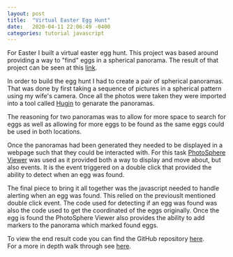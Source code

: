 ```yaml
---
layout: post
title:  "Virtual Easter Egg Hunt"
date:   2020-04-11 22:06:49 -0400
categories: tutorial javascript
---
```

For Easter I built a virtual easter egg hunt. This project was based around providing a way to "find" eggs in a spherical panorama.
The result of that project can be seen at this [link][egg-hunt-link].

In order to build the egg hunt I had to create a pair of spherical panoramas. That was done by first taking a sequence of pictures in a spherical pattern using my wife's camera. Once all the photos were taken they were imported into a tool called [Hugin][hugin-link] to genarate the panoramas.

The reasoning for two panoramas was to allow for more space to search for eggs as well as allowing for more eggs to be found as the same eggs could be used in both locations.

Once the panoramas had been generated they needed to be displayed in a webpage such that they could be interacted with. For this task [PhotoSphere Viewer][psv-link] was used as it provided both a way to display and move about, but also events. It is the event triggered on a double click that provided the ability to detect when an egg was found.

The final piece to bring it all together was the javascript needed to handle alerting when an egg was found. This relied on the previouslt mentioned double click event. The code used for detecting if an egg was found was also the code used to get the coordinated of the eggs originally. Once the egg is found the PhotoSphere Viewer also provides the ability to add markers to the panorama which marked found eggs.

To view the end result code you can find the GitHub repository [here][egg-hunt-gh].  
For a more in depth walk through see [here][egg-hunt-tutorial].

[egg-hunt-link]: http://mt-tabor-baptist-church-egghunt.s3-website-us-east-1.amazonaws.com/
[hugin-link]: http://hugin.sourceforge.net/
[psv-link]: https://photo-sphere-viewer.js.org/
[egg-hunt-gh]: https://github.com/NicCollins/virtual-easter-egg-hunt
[egg-hunt-tutorial]: https://niccollins.github.io/virtual-easter-egg-hunt/